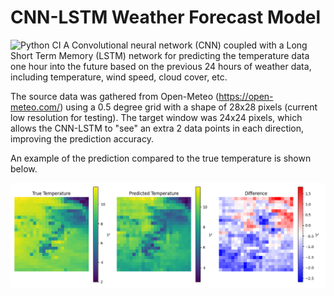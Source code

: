 # CNN-LSTM Weather Forecast Model

![Python CI](https://github.com/jack-ianson/forecast-cnn-lstm/actions/workflows/ci.yml/badge.svg)
A Convolutional neural network (CNN) coupled with a Long Short Term Memory (LSTM) network for predicting the temperature data one hour into the future based on the previous 24 hours of weather data, including temperature, wind speed, cloud cover, etc.

The source data was gathered from Open-Meteo (https://open-meteo.com/) using a 0.5 degree grid with a shape of 28x28 pixels (current low resolution for testing). The target window was 24x24 pixels, which allows the CNN-LSTM to "see" an extra 2 data points in each direction, improving the prediction accuracy.

An example of the prediction compared to the true temperature is shown below.

![alt text](/images/image_1.png)

